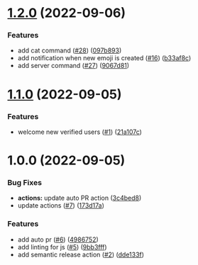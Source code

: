 # [1.2.0](https://github.com/smithtimmytim/bd-27/compare/v1.1.0...v1.2.0) (2022-09-06)


### Features

* add cat command ([#28](https://github.com/smithtimmytim/bd-27/issues/28)) ([097b893](https://github.com/smithtimmytim/bd-27/commit/097b893aecdd4b5ecb89f8a100f16fd35073b5d8))
* add notification when new emoji is created ([#16](https://github.com/smithtimmytim/bd-27/issues/16)) ([b33af8c](https://github.com/smithtimmytim/bd-27/commit/b33af8cf6276ac1436bc4b5cfc06e0f79c3391ff))
* add server command ([#27](https://github.com/smithtimmytim/bd-27/issues/27)) ([9067d81](https://github.com/smithtimmytim/bd-27/commit/9067d81101b882c71cb3521e09b05907e1a061e6))

# [1.1.0](https://github.com/smithtimmytim/bd-27/compare/v1.0.0...v1.1.0) (2022-09-05)


### Features

* welcome new verified users ([#1](https://github.com/smithtimmytim/bd-27/issues/1)) ([21a107c](https://github.com/smithtimmytim/bd-27/commit/21a107cfee74881b1824a3715c0d937cf9ddbde4))

# 1.0.0 (2022-09-05)


### Bug Fixes

* **actions:** update auto PR action ([3c4bed8](https://github.com/smithtimmytim/bd-27/commit/3c4bed851aa017b9015d11f5b94b48775e2ac5d5))
* update actions ([#7](https://github.com/smithtimmytim/bd-27/issues/7)) ([173d17a](https://github.com/smithtimmytim/bd-27/commit/173d17a8553edb4286dea17ddefda6de4e11cd8c))


### Features

* add auto pr ([#6](https://github.com/smithtimmytim/bd-27/issues/6)) ([4986752](https://github.com/smithtimmytim/bd-27/commit/49867522accdfb0ad05a20b68306c70b8851914c))
* add linting for js ([#5](https://github.com/smithtimmytim/bd-27/issues/5)) ([9bb3fff](https://github.com/smithtimmytim/bd-27/commit/9bb3fff1a5eac6e392ef6be30a1d4ee8de37ff6f))
* add semantic release action ([#2](https://github.com/smithtimmytim/bd-27/issues/2)) ([dde133f](https://github.com/smithtimmytim/bd-27/commit/dde133f35c0909a0f1e6de9929b93b431ec39c81))
